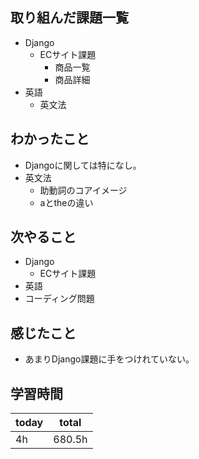 ## 取り組んだ課題一覧
- Django
	- ECサイト課題
		- 商品一覧
		- 商品詳細
- 英語
	- 英文法
## わかったこと
- Djangoに関しては特になし。
- 英文法
	- 助動詞のコアイメージ
	- aとtheの違い
## 次やること
- Django
	- ECサイト課題
- 英語
- コーディング問題
## 感じたこと
- あまりDjango課題に手をつけれていない。
## 学習時間

| today | total  |
| ----- | ------ |
| 4h    | 680.5h |


